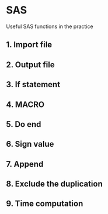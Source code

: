 # SAS
Useful SAS functions in the practice

## 1. Import file
## 2. Output file
## 3. If statement
## 4. MACRO
## 5. Do end
## 6. Sign value
## 7. Append
## 8. Exclude the duplication
## 9. Time computation
